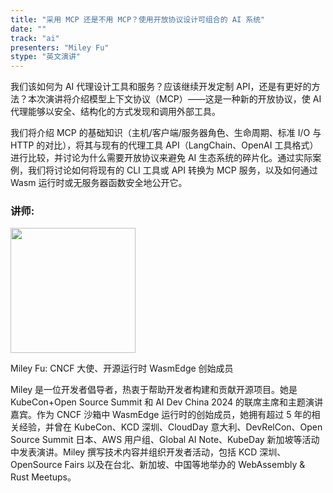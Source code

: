 ```yaml
---
title: "采用 MCP 还是不用 MCP？使用开放协议设计可组合的 AI 系统"
date: ""
track: "ai"
presenters: "Miley Fu"
stype: "英文演讲"
---
```


我们该如何为 AI 代理设计工具和服务？应该继续开发定制 API，还是有更好的方法？本次演讲将介绍模型上下文协议（MCP）——这是一种新的开放协议，使 AI 代理能够以安全、结构化的方式发现和调用外部工具。

我们将介绍 MCP 的基础知识（主机/客户端/服务器角色、生命周期、标准 I/O 与 HTTP 的对比），将其与现有的代理工具 API（LangChain、OpenAI 工具格式）进行比较，并讨论为什么需要开放协议来避免 AI 生态系统的碎片化。通过实际案例，我们将讨论如何将现有的 CLI 工具或 API 转换为 MCP 服务，以及如何通过 Wasm 运行时或无服务器函数安全地公开它。

### 讲师:

<img src="https://sessionize.com/image/89e3-400o400o1-aEenhyjXuvVhxsBLwPP3Br.jpg" width="200" /><br/>

Miley Fu: CNCF 大使、开源运行时 WasmEdge 创始成员

Miley 是一位开发者倡导者，热衷于帮助开发者构建和贡献开源项目。她是 KubeCon+Open Source Summit 和 AI Dev China 2024 的联席主席和主题演讲嘉宾。作为 CNCF 沙箱中 WasmEdge 运行时的创始成员，她拥有超过 5 年的相关经验，并曾在 KubeCon、KCD 深圳、CloudDay 意大利、DevRelCon、Open Source Summit 日本、AWS 用户组、Global AI Note、KubeDay 新加坡等活动中发表演讲。Miley 撰写技术内容并组织开发者活动，包括 KCD 深圳、OpenSource Fairs 以及在台北、新加坡、中国等地举办的 WebAssembly & Rust Meetups。